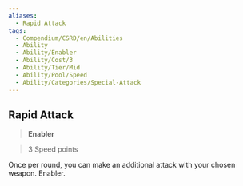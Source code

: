 ```yaml
---
aliases:
  - Rapid Attack
tags:
  - Compendium/CSRD/en/Abilities
  - Ability
  - Ability/Enabler
  - Ability/Cost/3
  - Ability/Tier/Mid
  - Ability/Pool/Speed
  - Ability/Categories/Special-Attack
---
```

  
    
## Rapid Attack    
>**Enabler**    
>3 Speed points  
    
Once per round, you can make an additional attack with your chosen weapon. Enabler.